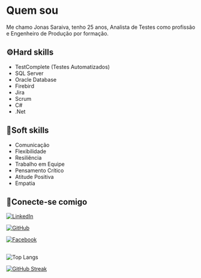 
# Quem sou

Me chamo Jonas Saraiva, tenho 25 anos, Analista de Testes como profissão e Engenheiro de Produção por formação.


## ⚙️Hard skills

- TestComplete (Testes Automatizados)
- SQL Server
- Oracle Database
- Firebird
- Jira
- Scrum
- C#
- .Net

## 🧠Soft skills

- Comunicação
- Flexibilidade
- Resiliência
- Trabalho em Equipe
- Pensamento Crítico
- Atitude Positiva
- Empatia

## 🤝Conecte-se comigo

[![LinkedIn](https://img.shields.io/badge/LinkedIn-000?style=for-the-badge&logo=linkedin&logoColor=0E76A8)](https://www.linkedin.com/in/eng-jonassaraiva/)

[![GitHub](https://img.shields.io/badge/GitHub-000?style=for-the-badge&logo=github&logoColor=fff)](https://github.com/ojonassa/)

[![Facebook](https://img.shields.io/badge/Facebook-000?style=for-the-badge&logo=facebook)](https://www.facebook.com/jonas.saraiva.3110//)

##

![Top Langs](https://github-readme-stats-git-masterrstaa-rickstaa.vercel.app/api/top-langs/?username=ojonassa&layout=compact&bg_color=000&border_color=30A3DC&title_color=E94D5F&text_color=FFF)

[![GitHub Streak](https://streak-stats.demolab.com/?user=ojonassa&theme=bear&background=000&border=30A3DC&dates=FFF)](https://git.io/streak-stats)